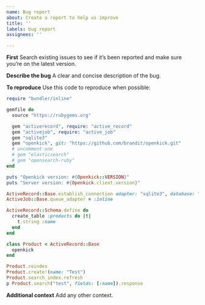 ```yaml
---
name: Bug report
about: Create a report to help us improve
title: ''
labels: bug report
assignees: ''

---
```


**First**
Search existing issues to see if it’s been reported and make sure you’re on the latest version.

**Describe the bug**
A clear and concise description of the bug.

**To reproduce**
Use this code to reproduce when possible:

```ruby
require "bundler/inline"

gemfile do
  source "https://rubygems.org"

  gem "activerecord", require: "active_record"
  gem "activejob", require: "active_job"
  gem "sqlite3"
  gem "openkick", git: "https://github.com/brandit/openkick.git"
  # uncomment one
  # gem "elasticsearch"
  # gem "opensearch-ruby"
end

puts "Openkick version: #{Openkick::VERSION}"
puts "Server version: #{Openkick.client.version}"

ActiveRecord::Base.establish_connection adapter: "sqlite3", database: ":memory:"
ActiveJob::Base.queue_adapter = :inline

ActiveRecord::Schema.define do
  create_table :products do |t|
    t.string :name
  end
end

class Product < ActiveRecord::Base
  openkick
end

Product.reindex
Product.create!(name: "Test")
Product.search_index.refresh
p Product.search("test", fields: [:name]).response
```

**Additional context**
Add any other context.
